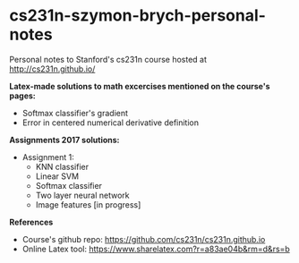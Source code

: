# cs231n-szymon-brych-personal-notes
Personal notes to Stanford's cs231n course hosted at http://cs231n.github.io/

**Latex-made solutions to math excercises mentioned on the course's pages:**
- Softmax classifier's gradient
- Error in centered numerical derivative definition
  
**Assignments 2017 solutions:**
- Assignment 1:
    - KNN classifier
    - Linear SVM 
    - Softmax classifier 
    - Two layer neural network 
    - Image features [in progress]


**References**
- Course's github repo: https://github.com/cs231n/cs231n.github.io 
- Online Latex tool: https://www.sharelatex.com?r=a83ae04b&rm=d&rs=b
